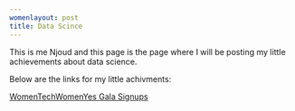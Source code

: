 ```yaml
---
womenlayout: post
title: Data Scince 
---
```


This is me Njoud and this page is the page where I will be posting my little achievements about data science. 


Below are the links for my little achivments:

[WomenTechWomenYes Gala Signups]('/_posts/womentechwomenyes')


